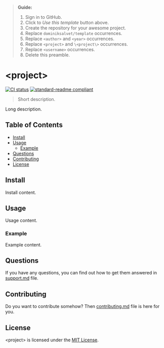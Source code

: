 > **Guide:**
>
> 1. Sign in to GitHub.
> 2. Click to *Use this template* button above.
> 3. Create the repository for your awesome project.
> 4. Replace `dominiksalvet/template` occurrences.
> 5. Replace `<author>` and `<year>` occurrences.
> 6. Replace `<project>` and `\<project\>` occurrences.
> 7. Replace `<username>` occurrences.
> 8. Delete this preamble.

# \<project\>

[![CI status](https://github.com/dominiksalvet/template/workflows/CI/badge.svg)](https://github.com/dominiksalvet/template/actions)
[![standard-readme compliant](https://img.shields.io/badge/readme_style-standard-brightgreen.svg)](https://github.com/RichardLitt/standard-readme)

> Short description.

Long description.

## Table of Contents

* [Install](#install)
* [Usage](#usage)
  * [Example](#example)
* [Questions](#questions)
* [Contributing](#contributing)
* [License](#license)

## Install

Install content.

## Usage

Usage content.

### Example

Example content.

## Questions

If you have any questions, you can find out how to get them answered in [support.md](support.md) file.

## Contributing

Do you want to contribute somehow? Then [contributing.md](contributing.md) file is here for you.

## License

\<project\> is licensed under the [MIT License](license).
